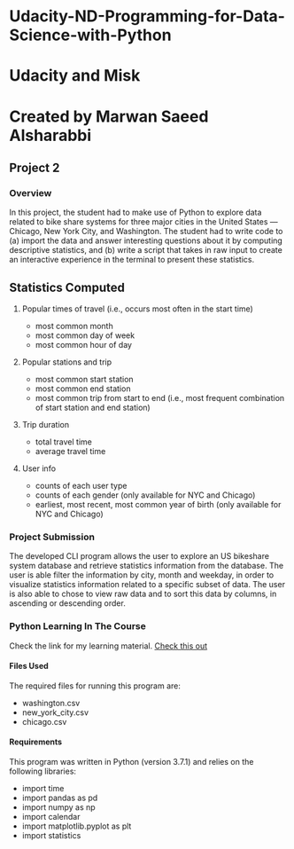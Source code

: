 # Udacity-ND-Programming-for-Data-Science-with-Python
# Udacity and Misk 
# Created by Marwan Saeed Alsharabbi
## Project 2

### Overview

In this project, the student had to make use of Python to explore data related to bike share systems for three major cities in the United States — Chicago, New York City, and Washington. The student had to write code to 
(a) import the data and answer interesting questions about it by computing descriptive statistics, and 
(b) write a script that takes in raw input to create an interactive experience in the terminal to present these statistics.


## Statistics Computed

1. Popular times of travel (i.e., occurs most often in the start time)

   - most common month
   - most common day of week
   - most common hour of day

2. Popular stations and trip

   - most common start station
   - most common end station
   - most common trip from start to end (i.e., most frequent combination of start station and end station)

3. Trip duration

   - total travel time
   - average travel time

4. User info

   - counts of each user type
   - counts of each gender (only available for NYC and Chicago)
   - earliest, most recent, most common year of birth (only available for NYC and Chicago)


### Project Submission

The developed CLI program allows the user to explore an US bikeshare system database and retrieve statistics information from the database. The user is able filter the information by city, month and weekday, in order to visualize statistics information related to a specific subset of data. The user is also able to chose to view raw data and to sort this data by columns, in ascending or descending order.


### Python Learning In The Course

Check the link for my learning material.
[Check this out](https://github.com/marwan1023/Udacity-ND-Programming-for-Data-Science-with-Python/blob/master/bikeshare.py)

#### Files Used

The required files for running this program are: 

* washington.csv
* new_york_city.csv
* chicago.csv

#### Requirements
This program was written in Python (version 3.7.1) and relies on the following libraries:

* import time
* import pandas as pd
* import numpy as np
* import calendar
* import matplotlib.pyplot as plt
* import statistics  

